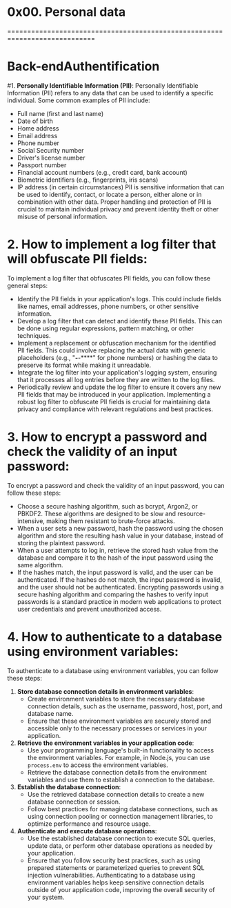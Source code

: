 #                                 0x00. Personal data

============================================================================
#                                 Back-endAuthentification

#1. **Personally Identifiable Information (PII)**:
   Personally Identifiable Information (PII) refers to any data that can be used to identify a specific individual. Some common examples of PII include:
   - Full name (first and last name)
   - Date of birth
   - Home address
   - Email address
   - Phone number
   - Social Security number
   - Driver's license number
   - Passport number
   - Financial account numbers (e.g., credit card, bank account)
   - Biometric identifiers (e.g., fingerprints, iris scans)
   - IP address (in certain circumstances)
   PII is sensitive information that can be used to identify, contact, or locate a person, either alone or in combination with other data. Proper handling and protection of PII is crucial to maintain individual privacy and prevent identity theft or other misuse of personal information.

# 2. **How to implement a log filter that will obfuscate PII fields**:
   To implement a log filter that obfuscates PII fields, you can follow these general steps:
   - Identify the PII fields in your application's logs. This could include fields like names, email addresses, phone numbers, or other sensitive information.
   - Develop a log filter that can detect and identify these PII fields. This can be done using regular expressions, pattern matching, or other techniques.
   - Implement a replacement or obfuscation mechanism for the identified PII fields. This could involve replacing the actual data with generic placeholders (e.g., "***-***-****" for phone numbers) or hashing the data to preserve its format while making it unreadable.
   - Integrate the log filter into your application's logging system, ensuring that it processes all log entries before they are written to the log files.
   - Periodically review and update the log filter to ensure it covers any new PII fields that may be introduced in your application.
   Implementing a robust log filter to obfuscate PII fields is crucial for maintaining data privacy and compliance with relevant regulations and best practices.

# 3. **How to encrypt a password and check the validity of an input password**:
   To encrypt a password and check the validity of an input password, you can follow these steps:
   - Choose a secure hashing algorithm, such as bcrypt, Argon2, or PBKDF2. These algorithms are designed to be slow and resource-intensive, making them resistant to brute-force attacks.
   - When a user sets a new password, hash the password using the chosen algorithm and store the resulting hash value in your database, instead of storing the plaintext password.
   - When a user attempts to log in, retrieve the stored hash value from the database and compare it to the hash of the input password using the same algorithm.
   - If the hashes match, the input password is valid, and the user can be authenticated. If the hashes do not match, the input password is invalid, and the user should not be authenticated.
   Encrypting passwords using a secure hashing algorithm and comparing the hashes to verify input passwords is a standard practice in modern web applications to protect user credentials and prevent unauthorized access.

# 4. **How to authenticate to a database using environment variables**:
   To authenticate to a database using environment variables, you can follow these steps:
   1. **Store database connection details in environment variables**:
      - Create environment variables to store the necessary database connection details, such as the username, password, host, port, and database name.
      - Ensure that these environment variables are securely stored and accessible only to the necessary processes or services in your application.
   2. **Retrieve the environment variables in your application code**:
      - Use your programming language's built-in functionality to access the environment variables. For example, in Node.js, you can use `process.env` to access the environment variables.
      - Retrieve the database connection details from the environment variables and use them to establish a connection to the database.
   3. **Establish the database connection**:
      - Use the retrieved database connection details to create a new database connection or session.
      - Follow best practices for managing database connections, such as using connection pooling or connection management libraries, to optimize performance and resource usage.
   4. **Authenticate and execute database operations**:
      - Use the established database connection to execute SQL queries, update data, or perform other database operations as needed by your application.
      - Ensure that you follow security best practices, such as using prepared statements or parameterized queries to prevent SQL injection vulnerabilities.
   Authenticating to a database using environment variables helps keep sensitive connection details outside of your application code, improving the overall security of your system.
